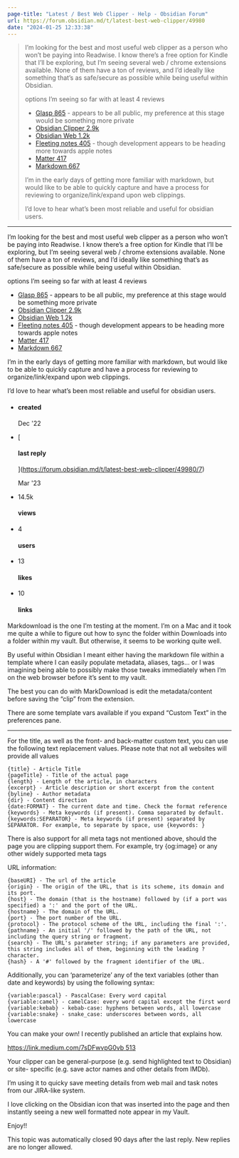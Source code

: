 ```yaml
---
page-title: "Latest / Best Web Clipper - Help - Obsidian Forum"
url: https://forum.obsidian.md/t/latest-best-web-clipper/49980
date: "2024-01-25 12:33:38"
---
```

> I’m looking for the best and most useful web clipper as a person who won’t be paying into Readwise. I know there’s a free option for Kindle that I’ll be exploring, but I’m seeing several web / chrome extensions available. None of them have a ton of reviews, and I’d ideally like something that’s as safe/secure as possible while being useful within Obsidian.
> 
> options I’m seeing so far with at least 4 reviews
> 
> -   [Glasp 865](https://glasp.co/welcome) - appears to be all public, my preference at this stage would be something more private
> -   [Obsidian Clipper 2.9k](https://chrome.google.com/webstore/detail/obsidian-clipper/mphkdfmipddgfobjhphabphmpdckgfhb)
> -   [Obsidian Web 1.2k](https://chrome.google.com/webstore/detail/obsidian-web/edoacekkjanmingkbkgjndndibhkegad)
> -   [Fleeting notes 405](https://chrome.google.com/webstore/detail/fleeting-notes/gcplhmogdjioeaenmehmapbdonklmdnc) - though development appears to be heading more towards apple notes
> -   [Matter 417](https://chrome.google.com/webstore/detail/matter/knjbgabkeojmfdhindppcmhhfiembkeb)
> -   [Markdown 667](https://chrome.google.com/webstore/detail/markdownload-markdown-web/pcmpcfapbekmbjjkdalcgopdkipoggdi)
> 
> I’m in the early days of getting more familiar with markdown, but would like to be able to quickly capture and have a process for reviewing to organize/link/expand upon web clippings.
> 
> I’d love to hear what’s been most reliable and useful for obsidian users.

---

I’m looking for the best and most useful web clipper as a person who won’t be paying into Readwise. I know there’s a free option for Kindle that I’ll be exploring, but I’m seeing several web / chrome extensions available. None of them have a ton of reviews, and I’d ideally like something that’s as safe/secure as possible while being useful within Obsidian.

options I’m seeing so far with at least 4 reviews

-   [Glasp 865](https://glasp.co/welcome) - appears to be all public, my preference at this stage would be something more private
-   [Obsidian Clipper 2.9k](https://chrome.google.com/webstore/detail/obsidian-clipper/mphkdfmipddgfobjhphabphmpdckgfhb)
-   [Obsidian Web 1.2k](https://chrome.google.com/webstore/detail/obsidian-web/edoacekkjanmingkbkgjndndibhkegad)
-   [Fleeting notes 405](https://chrome.google.com/webstore/detail/fleeting-notes/gcplhmogdjioeaenmehmapbdonklmdnc) - though development appears to be heading more towards apple notes
-   [Matter 417](https://chrome.google.com/webstore/detail/matter/knjbgabkeojmfdhindppcmhhfiembkeb)
-   [Markdown 667](https://chrome.google.com/webstore/detail/markdownload-markdown-web/pcmpcfapbekmbjjkdalcgopdkipoggdi)

I’m in the early days of getting more familiar with markdown, but would like to be able to quickly capture and have a process for reviewing to organize/link/expand upon web clippings.

I’d love to hear what’s been most reliable and useful for obsidian users.

-   #### created
    
    Dec '22
    
-   [
    
    #### last reply
    
    ](https://forum.obsidian.md/t/latest-best-web-clipper/49980/7)
    
    [](https://forum.obsidian.md/t/latest-best-web-clipper/49980/7)Mar '23
    
-   14.5k
    
    #### views
    
-   4
    
    #### users
    
-   13
    
    #### likes
    
-   10
    
    #### links
    

Markdownload is the one I’m testing at the moment. I’m on a Mac and it took me quite a while to figure out how to sync the folder within Downloads into a folder within my vault. But otherwise, it seems to be working quite well.

By useful within Obsidian I meant either having the markdown file within a template where I can easily populate metadata, aliases, tags… or I was imagining being able to possibly make those tweaks immediately when I’m on the web browser before it’s sent to my vault.

The best you can do with MarkDownload is edit the metadata/content before saving the “clip” from the extension.

There are some template vars available if you expand “Custom Text” in the preferences pane.

---

For the title, as well as the front- and back-matter custom text, you can use the following text replacement values. Please note that not all websites will provide all values

```
{title} - Article Title
{pageTitle} - Title of the actual page
{length} - Length of the article, in characters
{excerpt} - Article description or short excerpt from the content
{byline} - Author metadata
{dir} - Content direction
{date:FORMAT} - The current date and time. Check the format reference
{keywords} - Meta keywords (if present). Comma separated by default.
{keywords:SEPARATOR} - Meta keywords (if present) separated by SEPARATOR. For example, to separate by space, use {keywords: }
```

There is also support for all meta tags not mentioned above, should the page you are clipping support them. For example, try {og:image} or any other widely supported meta tags

URL information:

```
{baseURI} - The url of the article
{origin} - The origin of the URL, that is its scheme, its domain and its port.
{host} - The domain (that is the hostname) followed by (if a port was specified) a ':' and the port of the URL.
{hostname} - The domain of the URL.
{port} - The port number of the URL.
{protocol} - The protocol scheme of the URL, including the final ':'.
{pathname} - An initial '/' followed by the path of the URL, not including the query string or fragment.
{search} - The URL's parameter string; if any parameters are provided, this string includes all of them, beginning with the leading ? character.
{hash} - A '#' followed by the fragment identifier of the URL.
```

Additionally, you can ‘parameterize’ any of the text variables (other than date and keywords) by using the following syntax:

```
{variable:pascal} - PascalCase: Every word capital
{variable:camel} - camelCase: every word capital except the first word
{variable:kebab} - kebab-case: hyphens between words, all lowercase
{variable:snake} - snake_case: underscores between words, all lowercase
```

You can make your own! I recently published an article that explains how.

[https://link.medium.com/7sDFwvpG0vb 513](https://link.medium.com/7sDFwvpG0vb)

Your clipper can be general-purpose (e.g. send highlighted text to Obsidian) or site- specific (e.g. save actor names and other details from IMDb).

I’m using it to quicky save meeting details from web mail and task notes from our JIRA-like system.

I love clicking on the Obsidian icon that was inserted into the page and then instantly seeing a new well formatted note appear in my Vault.

Enjoy!!

This topic was automatically closed 90 days after the last reply. New replies are no longer allowed.